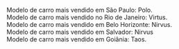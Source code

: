 Modelo de carro mais vendido em São Paulo: Polo.
<br>
Modelo de carro mais vendido no Rio de Janeiro: Virtus.
<br>
Modelo de carro mais vendido em Belo Horizonte: Nirvus.
<br>
Modelo de carro mais vendido em Salvador: Nirvus
<br>
Modelo de carro mais vendido em Goiânia: Taos.
